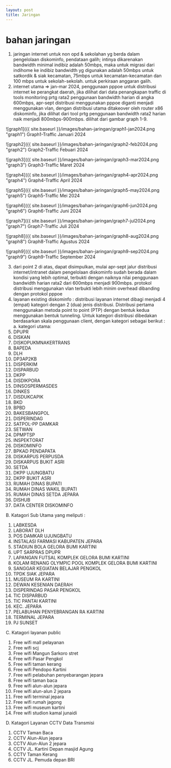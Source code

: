 ```yaml
---
layout: post
title: Jaringan
---
```


# bahan jaringan
1. jaringan internet untuk non opd & sekolahan yg berda dalam pengelolaan diskominfo, pendataan galih; intinya dikarenakan bandwidth minimal indibiz adalah 50mbps, maka untuk migrasi dari indihome ke indibiz bandwidth yg digunakan adalah 50mbps untuk satkordik & siak kecamatan, 75mbps untuk kecamatan-kecamatan dan 100 mbps untuk sekolah-sekolah. untuk perkiraan anggaran galih.
2. internet utama => jan-mar 2024, penggunaan pppoe untuk distribusi internet ke perangkat daerah, jika dilihat dari data penangkapan traffic di tools monitoring prtg rata2 penggunaan bandwidth harian di angka 600mbps, apr-sept distribusi menggunakan pppoe diganti menjadi menggunakan vlan, dengan distribusi utama ditakeover oleh router x86 diskominfo, jika dilihat dari tool prtg penggunaan bandwidth rata2 harian naik menjadi 800mbps-900mbps. dilihat dari gambar graph 1-9.

![graph1]({{ site.baseurl }}/images/bahan-jaringan/graph1-jan2024.png "graph1")
Graph1-Traffic Januari 2024

![graph2]({{ site.baseurl }}/images/bahan-jaringan/graph2-feb2024.png "graph2")
Graph2-Traffic Febuari 2024

![graph3]({{ site.baseurl }}/images/bahan-jaringan/graph3-mar2024.png "graph3")
Graph3-Traffic Maret 2024

![graph4]({{ site.baseurl }}/images/bahan-jaringan/graph4-apr2024.png "graph4")
Graph4-Traffic April 2024

![graph5]({{ site.baseurl }}/images/bahan-jaringan/graph5-may2024.png "graph5")
Graph5-Traffic Mei 2024

![graph6]({{ site.baseurl }}/images/bahan-jaringan/graph6-jun2024.png "graph6")
Graph6-Traffic Juni 2024

![graph7]({{ site.baseurl }}/images/bahan-jaringan/graph7-jul2024.png "graph7")
Graph7-Traffic Juli 2024

![graph8]({{ site.baseurl }}/images/bahan-jaringan/graph8-aug2024.png "graph8")
Graph8-Traffic Agustus 2024

![graph9]({{ site.baseurl }}/images/bahan-jaringan/graph9-sep2024.png "graph9")
Graph9-Traffic September 2024

3. dari point 2 di atas, dapat disimpulkan, mulai apr-sept jalur distribusi internet/intranet dalam pengelolaan diskominfo sudah berada dalam kondisi yang lebih optimal, terbukti dengan naiknya nilai penggunaan bandwidth harian rata2 dari 600mbps menjadi 900mbps. protokol distribusi menggunakan vlan terbukti lebih minim overhead dibanding dengan protokol pppoe 
4. layanan existing diskominfo :
distribusi layanan internet dibagi menjadi 4 (empat) kategori dengan 2 (dua) jenis distribusi. Distribusi pertama menggunakan metoda point to point (PTP) dengan bentuk kedua menggunakan bentuk tunneling.
Untuk kategori distribusi dibedakan berdasarkan skala penggunaan client, dengan kategori sebagai berikut :
a. kategori utama:
1.	DPUPR
2.	DISKAN
3.	DISKOPUKMNAKERTRANS
4.	BAPEDA
5.	DLH
6.	DP3AP2KB
7.	DISPERKIM
8.	DISPARBUD
9.	DKPP
10.	DISDIKPORA
11.	DINSOSPERMASDES
12.	DINKES
13.	DISDUKCAPIK
14.	BKD
15.	BPBD
16.	BAKESBANGPOL
17.	DISPERINDAG
18.	SATPOL-PP DAMKAR
19.	SETWAN
20.	DPMPTSP
21.	INSPEKTORAT
22.	DISKOMINFO
23.	BPKAD PENDAPATA
24.	DISKARPUS PERPUSDA
25.	DISKARPUS BUKIT ASRI
26.	SETDA
27.	DKPP UJUNGBATU
28.	DKPP BUKIT ASRI
29.	RUMAH DINAS BUPATI
30.	RUMAH DINAS WAKIL BUPATI
31.	RUMAH DINAS SETDA JEPARA
32.	DISHUB
33.	DATA CENTER DISKOMINFO

B.	Katagori Sub Utama yang meliputi :
1.	LABKESDA
2.	LABORAT DLH
3.	POS DAMKAR UJUNGBATU
4.	INSTALASI FARMASI KABUPATEN JEPARA
5.	STADIUN BOLA GELORA BUMI KARTINI
6.	UPT SARPRAS DPUPR
7.	LAPANGAN FUTSAL KOMPLEK GELORA BUMI KARTINI
8.	KOLAM RENANG OLYMPIC POOL KOMPLEK GELORA BUMI KARTINI
9.	SANGGAR KEGIATAN BELAJAR PENGKOL
10.	TPDK SIAK JEPARA
11.	MUSEUM RA KARTINI
12.	DEWAN KESENIAN DAERAH
13.	DISPERINDAG PASAR PENGKOL
14.	TIC DISPARBUD
15.	TIC PANTAI KARTINI
16.	KEC. JEPARA
17.	PELABUHAN PENYEBRANGAN RA KARTINI
18.	TERMINAL JEPARA
19.	PJ SUNSET

C.	Katagori layanan public
1.	Free wifi mall pelayanan
2.	Free wifi scj
3.	Free wifi Mangun Sarkoro stret
4.	Free wifi Pasar Pengkol
5.	Free wifi taman kerang
6.	Free wifi Pendopo Kartini
7.	Free wifi pelabuhan penyebarangan jepara
8.	Free wifi taman baca
9.	Free wifi alun-alun jepara
10.	Free wifi alun-alun 2 jepara
11.	Free wifi terminal jepara
12.	Free wifi rumah jagong
13.	Free wifi museum kartini
14.	Free wifi studion kamal junaidi

D.	Katagori Layanan CCTV Data Transmisi
1.	CCTV Taman Baca
2.	CCTV Alun-Alun jepara
3.	CCTV Alun-Alun 2 jepara
4.	CCTV JL. Kartini Depan masjid Agung
5.	CCTV Taman Kerang
6.	CCTV JL. Pemuda depan BRI


